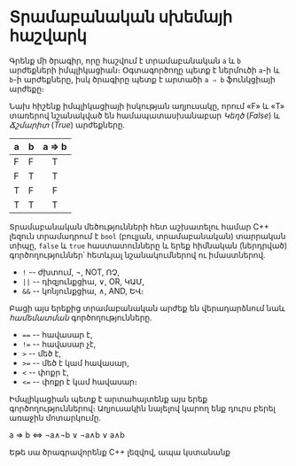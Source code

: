 # Տրամաբանական սխեմայի հաշվարկ

Գրենք մի ծրագիր, որը հաշվում է տրամաբանական `a` և `b` արժեքների իմպլիկացիան։ Օգտագործողը պետք է ներմուծի `a`-ի և `b`-ի արժեքները, իսկ ծրագիրը պետք է արտածի `a ⇒ b` ֆունկցիայի արժեքը։

Նախ հիշենք իմպլիկացիայի իսկության աղյուսակը, որում «F» և «T» տառերով նշանակված են համապատասխանաբար _Կեղծ_ (_False_) և _Ճշմարիտ_ (_True_) արժեքները.

| a | b | a ⇒ b |
|---|---|:-----:|
| F | F |   T   |
| F | T |   T   |
| T | F |   F   |
| T | T |   T   |

Տրամաբանական մեծությունների հետ աշխատելու համար C++ լեզուն տրամադրում է `bool` (բուլյան, տրամաբանական) տարրական տիպը, `false` և `true` հաստատունները և երեք հիմնական (ներդրված) գործողություններ՝ հետևյալ նշանակումներով ու իմաստներով.

* `!` -- ժխտում, ¬, NOT, ՈՉ,
* `||` -- դիզյունքցիա, ∨, OR, ԿԱՄ,
* `&&` -- կոնյունքցիա, ∧, AND, ԵՎ։

Բացի այս երեքից տրամաբանական արժեք են վերադարձնում նաև _համեմատման_ գործողությունները.

* `==` -- հավասար է,
* `!=` -- հավասար չէ,
* `>` -- մեծ է,
* `>=` -- մեծ է կամ հավասար,
* `<` -- փոքր է,
* `<=` -- փոքր է կամ հավասար։


Իմպլիկացիան պետք է արտահայտենք այս երեք գործողություններով։ Աղյուսակին նայելով կարող ենք դուրս բերել առաջին մոտարկումը.

a ⇒ b ⇔ ¬a∧¬b ∨ ¬a∧b ∨ a∧b

Եթե սա ծրագրավորենք C++ լեզվով, ապա կստանանք
